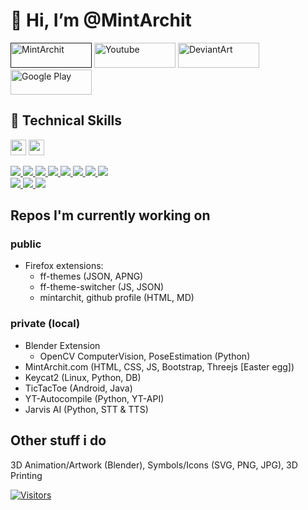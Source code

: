 
<h1> 👋 Hi, I’m @MintArchit </h1>

<span align="left">
<a href="">
<img width="130" height="40" alt="MintArchit" title="MintArchit" src="https://img.shields.io/badge/MintArchit-darkgrey?style=for-the-badge&logo=" /></a>
<a href="https://www.youtube.com/channel/UC3kiIQ_Hv_mfGmGGPrVYTDA">
<img width="130" height="40" alt="Youtube" title="Youtube" src="https://img.shields.io/badge/YouTube-white?style=for-the-badge&logo=youtube&logoColor=red" /></a>
<a href="https://www.deviantart.com/mintarchit">
<img width="130" height="40" alt="DeviantArt" title="DeviantArt" src="https://img.shields.io/badge/DeviantArt-black?style=for-the-badge&logo=deviantart&logoColor=05CC47" /></a>
<a href="https://play.google.com/store/apps/developer?id=MintArchit">
<img width="130" height="40" alt="Google Play" title="Google Play" src="https://img.shields.io/badge/Google%20Play-white?style=for-the-badge&logo=googleplay&logoColor=black" /></a>
</span>

## 💼 Technical Skills

<span align="left">
<a target="blank" href="https://en.wikipedia.org/wiki/HTML5"><img height="25" src="https://cdn.jsdelivr.net/gh/devicons/devicon/icons/html5/html5-original.svg" /></a>
<a target="blank" href="https://en.wikipedia.org/wiki/CSS3"><img height="25" src="https://cdn.jsdelivr.net/gh/devicons/devicon/icons/css3/css3-original.svg" /></a>
</span>

[
![](https://img.shields.io/badge/Code-HTML5-informational?style=flat&logo=HTML5&color=E34F26)
![](https://img.shields.io/badge/Code-JavaScript-informational?style=flat&logo=JavaScript&color=F7DF1E)
![](https://img.shields.io/badge/Code-CSS3-informational?style=flat&logo=CSS3&color=1572B6)
![](https://img.shields.io/badge/Code-MySQL-informational?style=flat&logo=MySQL&color=181717)
![](https://img.shields.io/badge/Code-SQLite-informational?style=flat&logo=SQLite&color=003B57)
![](https://img.shields.io/badge/Code-Python-informational?style=flat&logo=Python&color=003B57)
![](https://img.shields.io/badge/Code-Java-informational?style=flat&logo=Java&color=003B57)
![](https://img.shields.io/badge/Code-Material--UI-informational?style=flat&logo=Material-UI&color=0081CB)
</br>
![](https://img.shields.io/badge/Tools-Netlify-informational?style=flat&logo=netlify&color=00C7B7)
![](https://img.shields.io/badge/Tools-Git-informational?style=flat&logo=Git&color=F05032)
![](https://img.shields.io/badge/Tools-GitHub-informational?style=flat&logo=GitHub&color=181717)
](#)

## Repos I'm currently working on 

### public
- Firefox extensions:
  - ff-themes (JSON, APNG)
  - ff-theme-switcher (JS, JSON)
  - mintarchit, github profile (HTML, MD)

### private (local)
- Blender Extension
  - OpenCV ComputerVision, PoseEstimation (Python)
- MintArchit.com (HTML, CSS, JS, Bootstrap, Threejs [Easter egg])
- Keycat2 (Linux, Python, DB)
- TicTacToe (Android, Java)
- YT-Autocompile (Python, YT-API)
- Jarvis AI (Python, STT & TTS)

## Other stuff i do

3D Animation/Artwork (Blender), Symbols/Icons (SVG, PNG, JPG), 3D Printing

[![Visitors](https://visitor-badge.glitch.me/badge?page_id=MintArchit.MintArchit)](#profile)

<!---
- 👀 I’m interested in ...
- 🌱 I’m currently learning ...
- 💞️ I’m looking to collaborate on ...
- 📫 How to reach me ...
MintArchit/MintArchit is a ✨ special ✨ repository because its `README.md` (this file) appears on your GitHub profile.
You can click the Preview link to take a look at your changes.
--->
